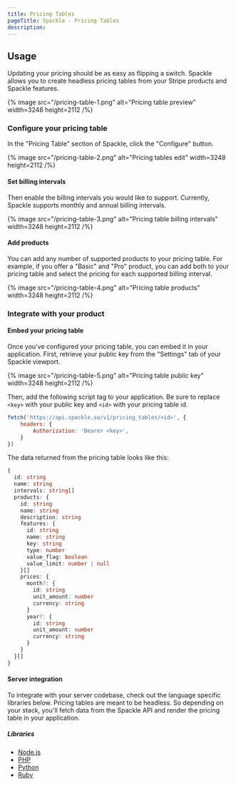 ```yaml
---
title: Pricing Tables
pageTitle: Spackle - Pricing Tables
description:
---
```


## Usage

Updating your pricing should be as easy as flipping a switch. Spackle allows you to create headless pricing tables from your Stripe products and Spackle features.

{% image src="/pricing-table-1.png" alt="Pricing table preview" width=3248 height=2112 /%}

### Configure your pricing table

In the "Pricing Table" section of Spackle, click the "Configure" button.

{% image src="/pricing-table-2.png" alt="Pricing tables edit" width=3248 height=2112 /%}

#### Set billing intervals

Then enable the billing intervals you would like to support. Currently, Spackle supports monthly and annual billing intervals.

{% image src="/pricing-table-3.png" alt="Pricing table billing intervals" width=3248 height=2112 /%}

#### Add products

You can add any number of supported products to your pricing table. For example, if you offer a "Basic" and "Pro" product, you can add both to your pricing table and select the pricing for each supported billing interval.

{% image src="/pricing-table-4.png" alt="Pricing table products" width=3248 height=2112 /%}

### Integrate with your product


#### Embed your pricing table

Once you've configured your pricing table, you can embed it in your application. First, retrieve your public key from the "Settings" tab of your Spackle viewport.

{% image src="/pricing-table-5.png" alt="Pricing table public key" width=3248 height=2112 /%}

Then, add the following script tag to your application. Be sure to replace `<key>` with your public key and `<id>` with your pricing table id.

```js
fetch('https://api.spackle.so/v1/pricing_tables/<id>', {
    headers: {
        Authorization: 'Bearer <key>',
    }
})
```

The data returned from the pricing table looks like this:

```ts
{
  id: string
  name: string
  intervals: string[]
  products: {
    id: string
    name: string
    description: string
    features: {
      id: string
      name: string
      key: string
      type: number
      value_flag: boolean
      value_limit: number | null
    }[]
    prices: {
      month?: {
        id: string
        unit_amount: number
        currency: string
      }
      year?: {
        id: string
        unit_amount: number
        currency: string
      }
    }
  }[]
}
```

#### Server integration

To integrate with your server codebase, check out the language specific libraries below. Pricing tables are meant to be headless. So depending on your stack, you'll fetch data from the Spackle API and render the pricing table in your application.

##### Libraries

* [Node.js](/node)
* [PHP](/php)
* [Python](/python)
* [Ruby](/ruby)